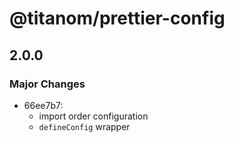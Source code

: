 # @titanom/prettier-config

## 2.0.0

### Major Changes

- 66ee7b7:
  - import order configuration
  - `defineConfig` wrapper
